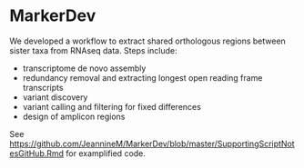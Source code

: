 # MarkerDev

We developed a workflow to extract shared orthologous regions between sister taxa from RNAseq data. Steps include:
- transcriptome de novo assembly
- redundancy removal and extracting longest open reading frame transcripts
- variant discovery
- variant calling and filtering for fixed differences
- design of amplicon regions

See https://github.com/JeannineM/MarkerDev/blob/master/SupportingScriptNotesGitHub.Rmd for examplified code.
